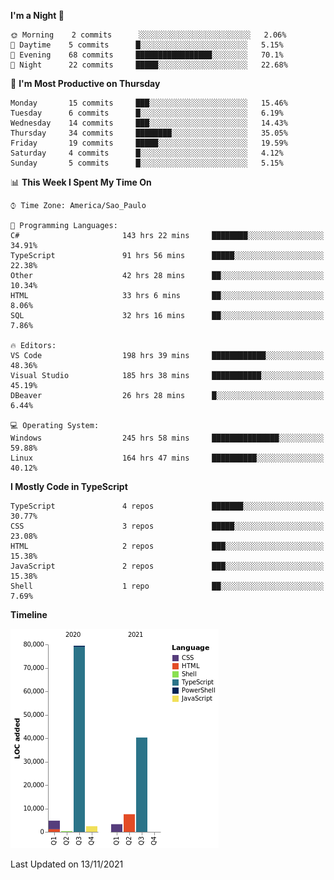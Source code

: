 <!--START_SECTION:waka-->
**I'm a Night 🦉** 

```text
🌞 Morning    2 commits      ░░░░░░░░░░░░░░░░░░░░░░░░░   2.06% 
🌆 Daytime    5 commits      █░░░░░░░░░░░░░░░░░░░░░░░░   5.15% 
🌃 Evening    68 commits     █████████████████░░░░░░░░   70.1% 
🌙 Night      22 commits     █████░░░░░░░░░░░░░░░░░░░░   22.68%

```
📅 **I'm Most Productive on Thursday** 

```text
Monday       15 commits     ███░░░░░░░░░░░░░░░░░░░░░░   15.46% 
Tuesday      6 commits      █░░░░░░░░░░░░░░░░░░░░░░░░   6.19% 
Wednesday    14 commits     ███░░░░░░░░░░░░░░░░░░░░░░   14.43% 
Thursday     34 commits     ████████░░░░░░░░░░░░░░░░░   35.05% 
Friday       19 commits     █████░░░░░░░░░░░░░░░░░░░░   19.59% 
Saturday     4 commits      █░░░░░░░░░░░░░░░░░░░░░░░░   4.12% 
Sunday       5 commits      █░░░░░░░░░░░░░░░░░░░░░░░░   5.15%

```


📊 **This Week I Spent My Time On** 

```text
⌚︎ Time Zone: America/Sao_Paulo

💬 Programming Languages: 
C#                       143 hrs 22 mins     ████████░░░░░░░░░░░░░░░░░   34.91% 
TypeScript               91 hrs 56 mins      █████░░░░░░░░░░░░░░░░░░░░   22.38% 
Other                    42 hrs 28 mins      ██░░░░░░░░░░░░░░░░░░░░░░░   10.34% 
HTML                     33 hrs 6 mins       ██░░░░░░░░░░░░░░░░░░░░░░░   8.06% 
SQL                      32 hrs 16 mins      ██░░░░░░░░░░░░░░░░░░░░░░░   7.86%

🔥 Editors: 
VS Code                  198 hrs 39 mins     ████████████░░░░░░░░░░░░░   48.36% 
Visual Studio            185 hrs 38 mins     ███████████░░░░░░░░░░░░░░   45.19% 
DBeaver                  26 hrs 28 mins      █░░░░░░░░░░░░░░░░░░░░░░░░   6.44%

💻 Operating System: 
Windows                  245 hrs 58 mins     ███████████████░░░░░░░░░░   59.88% 
Linux                    164 hrs 47 mins     ██████████░░░░░░░░░░░░░░░   40.12%

```

**I Mostly Code in TypeScript** 

```text
TypeScript               4 repos             ███████░░░░░░░░░░░░░░░░░░   30.77% 
CSS                      3 repos             █████░░░░░░░░░░░░░░░░░░░░   23.08% 
HTML                     2 repos             ███░░░░░░░░░░░░░░░░░░░░░░   15.38% 
JavaScript               2 repos             ███░░░░░░░░░░░░░░░░░░░░░░   15.38% 
Shell                    1 repo              ██░░░░░░░░░░░░░░░░░░░░░░░   7.69%

```


**Timeline**

![Chart not found](https://raw.githubusercontent.com/jonhoffmam/jonhoffmam/master/charts/bar_graph.png) 


 Last Updated on 13/11/2021
<!--END_SECTION:waka-->
